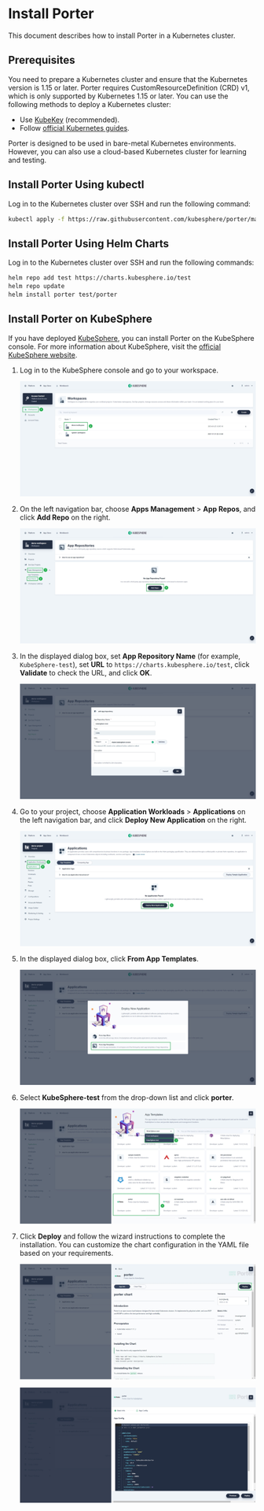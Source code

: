 # Install Porter

This document describes how to install Porter in a Kubernetes cluster.

## Prerequisites

You need to prepare a Kubernetes cluster and ensure that the Kubernetes version is 1.15 or later. Porter requires CustomResourceDefinition (CRD) v1, which is only supported by Kubernetes 1.15 or later. You can use the following methods to deploy a Kubernetes cluster:

* Use [KubeKey](https://kubesphere.io/docs/installing-on-linux/introduction/multioverview/) (recommended).
* Follow [official Kubernetes guides](https://kubernetes.io/docs/home/).

Porter is designed to be used in bare-metal Kubernetes environments. However, you can also use a cloud-based Kubernetes cluster for learning and testing.

## Install Porter Using kubectl

Log in to the Kubernetes cluster over SSH and run the following command:

```bash
kubectl apply -f https://raw.githubusercontent.com/kubesphere/porter/master/deploy/porter.yaml
```

## Install Porter Using Helm Charts

Log in to the Kubernetes cluster over SSH and run the following commands:

```bash 
helm repo add test https://charts.kubesphere.io/test
helm repo update
helm install porter test/porter
```

## Install Porter on KubeSphere

If you have deployed [KubeSphere](https://kubesphere.io/docs/installing-on-linux/introduction/multioverview/#step-3-create-a-cluster), you can install Porter on the KubeSphere console. For more information about KubeSphere, visit the [official KubeSphere website](https://kubesphere.io/).

1. Log in to the KubeSphere console and go to your workspace.

   ![install-porter-1](./img/install-porter-1.jpg)

2. On the left navigation bar, choose **Apps Management** > **App Repos**, and click **Add Repo** on the right.

   ![install-porter-1](./img/install-porter-2.jpg)

3. In the displayed dialog box, set **App Repository Name** (for example, `KubeSphere-test`), set **URL** to `https://charts.kubesphere.io/test`, click **Validate** to check the URL, and click **OK**.

   ![install-porter-1](./img/install-porter-3.jpg)

4. Go to your project, choose **Application Workloads** > **Applications** on the left navigation bar, and click **Deploy New Application** on the right.

   ![install-porter-1](./img/install-porter-4.jpg)

5. In the displayed dialog box, click **From App Templates**.

   ![install-porter-1](./img/install-porter-5.jpg)

6. Select **KubeSphere-test** from the drop-down list and click **porter**.

   ![install-porter-1](./img/install-porter-6.jpg)

7. Click **Deploy** and follow the wizard instructions to complete the installation. You can customize the chart configuration in the YAML file based on your requirements.

   ![install-porter-1](./img/install-porter-7.jpg)

   ![install-porter-1](./img/install-porter-8.jpg)